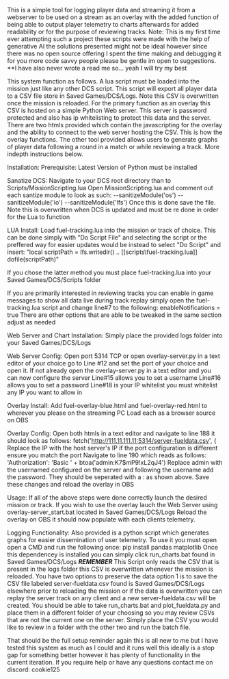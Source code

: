 This is a simple tool for logging player data and streaming it from a webserver to be used on a stream as an overlay with the added function of being able to output player telemetry to charts afterwards for added readability or for the purpose of reviewing tracks.
Note: This is my first time ever attempting such a project these scripts were made with the help of generative AI the solutions presented might not be ideal however since there was no open source offering I spent the time making and debugging it for you more code savvy people please be gentle im open to suggestions.
**I have also never wrote a read me so... yeah I will try my best

This system function as follows. A lua script must be loaded into the mission just like any other DCS script. This script will export all player data to a CSV file store in Saved Games/DCS/Logs. Note this CSV is overwritten once the mission is reloaded. For the primary function as an overlay this CSV is hosted on a simple Python Web server. This server is password protected and also has ip whitelisting to protect this data and the server. There are two htmls provided which contain the javascripting for the overlay and the ability to connect to the web server hosting the CSV. This is how the overlay functions. The other tool provided allows users to generate graphs of player data following a round in a match or while reviewing a track. More indepth instructions below.

Installation:
Prerequisite:
Latest Version of Python must be installed

Sanatize DCS:
Navigate to your DCS root directory than to Scripts/MissionScripting.lua
Open MissionScripting.lua and comment out each santize module to look as such:
  --sanitizeModule('os')
	--sanitizeModule('io')
	--sanitizeModule('lfs')
Once this is done save the file. Note this is overwritten when DCS is updated and must be re done in order for the Lua to function

LUA Install:
Load fuel-tracking.lua into the mission or track of choice. This can be done simply with "Do Script File" and selecting the script or the preffered way for easier updates would be instead to select "Do Script" and insert: 
"local scriptPath = lfs.writedir() .. [[scripts\fuel-tracking.lua]]
dofile(scriptPath)"

If you chose the latter method you must place fuel-tracking.lua into your Saved Games/DCS/Scripts folder

If you are primarily interested in reviewing tracks you can enable in game messages to show all data live during track replay simply open the fuel-tracking.lua script and change line#7 to the following: enableNotifications = true
There are other options that are able to be tweaked in the same section adjust as needed

Web Server and Chart Installation:
Simply place the provided logs folder into your Saved Games/DCS/Logs

Web Server Config:
Open port 5314 TCP or open overlay-server.py in a text editor of your choice go to Line #12 and set the port of your choice and open it.
If not already open the overlay-server.py in a text editor and you can now configure the server 
Line#15 allows you to set a username
Line#16 allows you to set a password
Line#18 is your IP whitelist you must whitelist any IP you want to allow in

Overlay Install:
Add fuel-overlay-blue.html and fuel-overlay-red.html to wherever you please on the streaming PC
Load each as a browser source on OBS

Overlay Config: 
Open both htmls in a text editor and navigate to line 188 it should look as follows: fetch('http://111.11.111.11:5314/server-fueldata.csv', {
Replace the IP with the host server's IP if the port configuration is different ensure you match the port
Navigate to line 190 which reads as follows: 'Authorization': 'Basic ' + btoa('admin:K7$mP9!xL2qJ4')
Replace admin with the usernamed configured on the server and following the username add the password. They should be seperated with a : as shown above. 
Save these changes and reload the overlay in OBS

Usage:
If all of the above steps were done correctly launch the desired mission or track.
If you wish to use the overlay lauch the Web Server using overlay-server_start.bat located in Saved Games/DCS/Logs
Reload the overlay on OBS it should now populate with each clients telemetry. 

Logging Functionality:
Also provided is a python script which generates graphs for easier dissemination of user telemetry. 
To use it you must open open a CMD and run the following once: pip install pandas matplotlib
Once this dependencey is installed you can simply click run_charts.bat found in Saved Games/DCS/Logs
***REMEMBER*** This Script only reads the CSV that is present in the logs folder this CSV is overwritten whenever the mission is reloaded. 
You have two options to preserve the data option 1 is to save the CSV file labeled server-fueldata.csv found is Saved Games/DCS/Logs elsewhere prior to reloading the mission or if the data is overwritten you can replay the server track on any client and a new server-fueldata.csv will be created. 
You should be able to take run_charts.bat and plot_fueldata.py and place them in a different folder of your choosing so you may review CSVs that are not the current one on the server. Simply place the CSV you would like to review in a folder with the other two and run the batch file. 

That should be the full setup reminder again this is all new to me but I have tested this system as much as I could and it runs well this ideally is a stop gap for something better however it has plenty of functionality in the current iteration. 
If you require help or have any questions contact me on discord: cookie125
